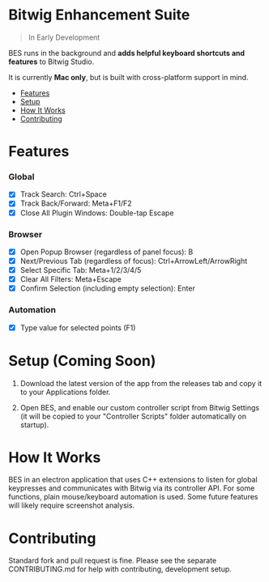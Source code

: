# Bitwig Enhancement Suite

> In Early Development

BES runs in the background and **adds helpful keyboard shortcuts and features** to Bitwig Studio.

It is currently **Mac only**, but is built with cross-platform support in mind.

- [Features](#features)
- [Setup](#setup)
- [How It Works](#how-it-works)
- [Contributing](#contributing)

# Features

### Global

- [x] Track Search: Ctrl+Space
- [x] Track Back/Forward: Meta+F1/F2
- [x] Close All Plugin Windows: Double-tap Escape

### Browser

- [x] Open Popup Browser (regardless of panel focus): B
- [x] Next/Previous Tab (regardless of focus): Ctrl+ArrowLeft/ArrowRight
- [x] Select Specific Tab: Meta+1/2/3/4/5
- [x] Clear All Filters: Meta+Escape
- [x] Confirm Selection (including empty selection): Enter

### Automation

- [x] Type value for selected points (F1)

# Setup (Coming Soon)

1. Download the latest version of the app from the releases tab and copy it to your Applications folder. 

2. Open BES, and enable our custom controller script from Bitwig Settings (it will be copied to your "Controller Scripts" folder automatically on startup).

# How It Works

BES in an electron application that uses C++ extensions to listen for global keypresses and communicates with Bitwig via its controller API. For some functions, plain mouse/keyboard automation is used. Some future features will likely require screenshot analysis.

# Contributing

Standard fork and pull request is fine. Please see the separate CONTRIBUTING.md for help with contributing, development setup.
